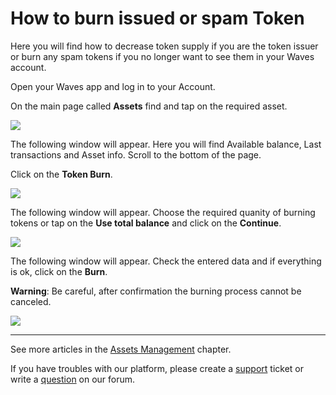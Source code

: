 # ​How to burn issued or spam Token

Here you will find how to decrease token supply if you are the token issuer or burn any spam tokens if you no longer want to see them in your Waves account.

Open your Waves app and log in to your Account.

On the main page called **Assets** find and tap on the required asset.

![](/waves-client/mobile-apps/_assets/token_burn_01.png)

The following window will appear.
Here you will find Available balance, Last transactions and Asset info. Scroll to the bottom of the page.

Click on the **Token Burn**.

![](/waves-client/mobile-apps/_assets/token_burn_02.png)

The following window will appear.
Choose the required quanity of burning tokens or tap on the **Use total balance** and click on the **Continue**.

![](/waves-client/mobile-apps/_assets/token_burn_03.png)

The following window will appear.
Check the entered data and if everything is ok, click on the **Burn**.

**Warning**: Be careful, after confirmation the burning process cannot be canceled.

![](/waves-client/mobile-apps/_assets/token_burn_04.png)

___

See more articles in the [Assets Management](/waves-client/mobile-apps/iOS/assets-management.md) chapter.

If you have troubles with our platform, please create a [support](https://support.wavesplatform.com/) ticket or write a [question](https://forum.wavesplatform.com/) on our forum.
